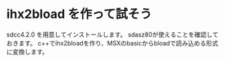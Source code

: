 # ihx2bload を作って試そう

sdcc4.2.0 を用意してインストールします。
sdasz80が使えることを確認しておきます。
c++でihx2bloadを作り、MSXのbasicからbloadで読み込める形式に変換します。

